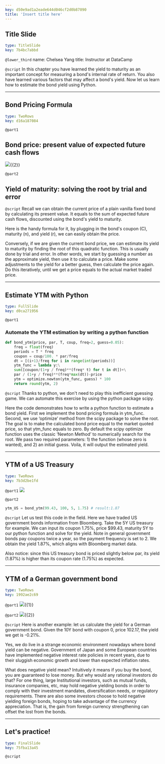 ```yaml
---
key: d50e9ad1a2eade644d046cf2d0b87090
title: 'Insert title here'
---
```


## Title Slide

```yaml
type: TitleSlide
key: 7b4bc7abbd
```

`@lower_third`
name: Chelsea Yang
title: Instructor at DataCamp

`@script`
In this chapter you have learned the yield to maturity as an important concept for measuring a bond's internal rate of return. You also have learned various factors that may affect a bond's yield. Now let us learn how to estimate the bond yield using Python.

---

## Bond Pricing Formula

```yaml
type: TwoRows
key: d16a187084
```

`@part1`
## Bond price: present value of expected future cash flows

![](https://assets.datacamp.com/production/repositories/5224/datasets/6a4e1ff013a83e42e8383cabea18b37704e67154/BondPrice_Formula.png){{2}}

`@part2`
## Yield of maturity: solving the root by trial and error

`@script`
Recall we can obtain the current price of a plain vanilla fixed bond by calculating its present value. It equals to the sum of expected future cash flows, discounted using the bond's yield to maturity.
 
Here is the handy formula for it, by plugging in the bond's coupon (C), maturity (n), and yield (r), we can easily obtain the price.
 
Conversely, if we are given the current bond price, we can estimate its yield to maturity by finding the root of this quadratic function. This is usually done by trial and error. In other words, we start by guessing a number as the approximate yield, then use it to calculate a price. Make some adjustments to the yield for a better guess, then calculate the price again. Do this iteratively, until we get a price equals to the actual market traded price.

---

## Estimate YTM with Python

```yaml
type: FullSlide
key: d0ca271956
```

`@part1`
### Automate the YTM estimation by writing a python function

```python
def bond_ytm(price, par, T, coup, freq=2, guess=0.05):
    freq = float(freq)
    periods = T * freq
    coupon = coup/100. * par/freq
    dt = [(i+1)/freq for i in range(int(periods))]
    ytm_func = lambda y:\
    sum([coupon/(1+y / freq)**(freq* t) for t in dt])+\
    par / (1+y / freq)**(freq*max(dt))-price
    ytm = optimize.newton(ytm_func, guess) * 100
    return round(ytm, 2)

```

`@script`
Thanks to python, we don't need to play this inefficient guessing game. We can automate this exercise by using the python package scipy. 
 
Here the code demonstrates how to write a python function to estimate a bond yield. First we implement the bond pricing formula in ytm_func. Second, we use ‘optimize’ method from the scipy package to solve the root. The goal is to make the calculated bond price equal to the market quoted price, so that ytm_func equals to zero. By default the scipy optimize function uses the classic ‘Newton Method’ to numerically search for the root. We pass two required parameters: 1) the function (whose zero is wanted), and 2) an initial guess. Voila, it will output the estimated yield.


---

## YTM of a US Treasury

```yaml
type: TwoRows
key: 7b3d2be1fd
```

`@part1`
![](https://assets.datacamp.com/production/repositories/5224/datasets/f2746e231f1df8bb1279cc80934cb9bcb69928d2/GovBond_US_sm.png)


`@part2`
```python
ytm_US = bond_ytm(99.43, 100, 5, 1.75) # result:1.87
```

`@script`
Let us test this code in the field. Here we have traded US government bonds information from Bloomberg. Take the 5Y US treasury for example. We can input its coupon 1.75%, price $99.43, maturity 5Y to our python function and solve for the yield. Note in general government bonds pay coupons twice a year, so the payment frequency is set to 2. We obtain the yield 1.87%, which aligns with Bloomberg market data.
 
Also notice: since this US treasury bond is priced slightly below par, its yield (1.87%) is higher than its coupon rate (1.75%) as expected.


---

## YTM of a German government bond

```yaml
type: TwoRows
key: 1992ae2c69
```

`@part1`
![](https://assets.datacamp.com/production/repositories/5224/datasets/bddeeb7ba834550ac5af13a77b584371cd6f73a5/GovBond_Germany_sm.png){{1}}

`@part2`
![](https://assets.datacamp.com/production/repositories/5224/datasets/3f5ce67d4f2cbab3e2698ee63e8d470f6f4374f2/YTM_GM10Y.png){{2}}

`@script`
Here is another example: let us calculate the yield for a German government bond. Given the 10Y bond with coupon 0, price 102.17, the yield we get is -0.21%.
 
Yes, we do live in a strange economic environment nowadays where bond yield can be negative. Government of Japan and some European countries have implemented negative interest rate policies in recent years, due to their sluggish economic growth and lower than expected inflation rates. 
 
What does negative yield mean? Intuitively it means if you buy the bond, you are guaranteed to lose money. But why would any rational investors do that? For one thing, large Institutional investors, such as mutual funds, insurance companies, etc,  may hold negative yielding bonds in order to comply with their investment mandates,  diversification needs, or regulatory requirements. There are also some investors choose to hold negative yielding foreign bonds, hoping to take advantage of the currency appreciation. That is, the gain from foreign currency strengthening can offset the lost from the bonds.

---

## Let's practice!

```yaml
type: FinalSlide
key: 75fba13a45
```

`@script`
